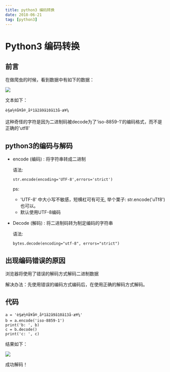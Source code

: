 ```yaml
---
title: python3 编码转换
date: 2018-06-21
tag: [python3]
---
```


# Python3 编码转换

## 前言

在做爬虫的时候，看到数据中有如下的数据：

![](http://images.pandaomeng.com/blog/2018-06-28-141626.jpg)

文本如下：

```
è§æ½®å¥å®¸åº1ã2ã9ã10ã13å·æ¥¼
```

这种奇怪的字符是因为二进制码被decode为了'iso-8859-1'的编码格式，而不是正确的'utf8'

## python3的编码与解码

- encode (编码) : 将字符串转成二进制

  语法:

  ```
  str.encode(encoding='UTF-8',errors='strict')
  ```

  ps: 

  - 'UTF-8' 中大小写不敏感，短横杠可有可无, 举个栗子: str.encode('uTf8') 也可以。
  - 默认使用UTF-8编码

- Decode (解码) : 将二进制码转为制定编码的字符串

  语法:

  ```
  bytes.decode(encoding="utf-8", errors="strict")
  ```

## 出现编码错误的原因

浏览器将使用了错误的解码方式解码二进制数据

解决办法：先使用错误的编码方式编码后，在使用正确的解码方式解码。

## 代码

```
a = 'è§æ½®å¥å®¸åº1ã2ã9ã10ã13å·æ¥¼'
b = a.encode('iso-8859-1')
print('b: ', b)
c = b.decode()
print('c: ', c)
```

结果如下：

![](http://images.pandaomeng.com/blog/2018-06-28-144100.png)

成功解码！